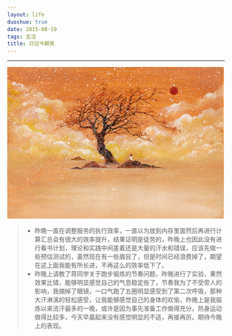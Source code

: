 ```yaml
---
layout: life
duoshuo: true
date: 2015-08-19
tags: 生活
title: 只记今朝笑
---
```


*******

>
![只记今朝笑](/life/2015/2015res/2015-08-19.jpg)

> * 昨晚一直在调整服务的执行效率，一直以为放到内存里面然后再进行计算汇总会有很大的效率提升，结果证明是徒劳的，昨晚上也因此没有进行看书计划，理论和实践中间差着还是大量的汗水和错误，应该先做一些预估测试的，虽然现在有一些眉目了，但是时间已经浪费掉了，期望在这上面我能有所长进，不再这么的效率低下了。
> * 昨晚上请教了蒋同学关于跑步锻炼的节奏问题，昨晚进行了实验，果然效果比错，能够明显感觉自己的气息稳定些了，节奏我为了不受旁人的影响，我摘掉了眼镜，一口气跑了五圈明显感受到了第二次呼吸，那种大汗淋漓的轻松感受，让我能够感觉自己的身体的欢愉，昨晚上是我锻炼以来流汗最多的一晚，或许是因为事先准备工作做得充分，热身运动做得比较多，今天早晨起来没有感觉明显的不适，再接再厉。期待今晚上的表现。

